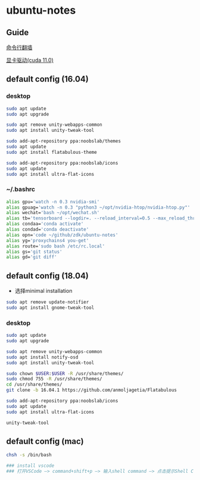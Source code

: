 # ubuntu-notes

## Guide

[命令行翻墙](./config.md#proxychains-ng-proxychains4) <br>

[显卡驱动(cuda 11.0)](./graphics.md#cuda-toolkit-110-download) <br>




## default config (16.04)

### desktop 
```bash
sudo apt update
sudo apt upgrade

sudo apt remove unity-webapps-common
sudo apt install unity-tweak-tool

sudo add-apt-repository ppa:noobslab/themes
sudo apt update
sudo apt install flatabulous-theme

sudo add-apt-repository ppa:noobslab/icons
sudo apt update
sudo apt install ultra-flat-icons
```

### ~/.bashrc
```bash
alias gpu='watch -n 0.3 nvidia-smi'
alias gpuag='watch -n 0.3 "python3 ~/opt/nvidia-htop/nvidia-htop.py"'
alias wechat='bash ~/opt/wechat.sh'
alias tb='tensorboard --logdir=. --reload_interval=0.5 --max_reload_threads=8'
alias condaa='conda activate'
alias condad='conda deactivate'
alias opn='code ~/github/zdk/ubuntu-notes'
alias yg='proxychains4 you-get'
alias route='sudo bash /etc/rc.local'
alias gs='git status'
alias gd='git diff'
```


## default config (18.04)

- 选择minimal installation

```bash
sudo apt remove update-notifier
sudo apt install gnome-tweak-tool
```


### desktop 
```bash
sudo apt update
sudo apt upgrade

sudo apt remove unity-webapps-common
sudo apt install notify-osd
sudo apt install unity-tweak-tool

sudo chown $USER:$USER -R /usr/share/themes/
sudo chmod 755 -R /usr/share/themes/
cd /usr/share/themes/
git clone -b 16.04.1 https://github.com/anmoljagetia/Flatabulous

sudo add-apt-repository ppa:noobslab/icons
sudo apt update
sudo apt install ultra-flat-icons

unity-tweak-tool
```


## default config (mac)

```bash
chsh -s /bin/bash
```

```bash
### install vscode
### 打开VSCode –> command+shift+p –> 输入shell command –> 点击提示Shell Command: Install ‘code’ command in PATH运行
```
